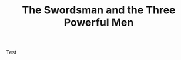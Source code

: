 ﻿---
layout: post
name: SwordsmanAndThreePowerfulMen
title: The Swordsman and the Three Powerful Men
time: 2014-05-30 17:21:00.001000000 -07:00
category: writings
frontpage: 'true'
tags:
- ASOIAF
redirects:
- /post/87372327660/the-swordsman-and-the-three-powerful-men
---

Test